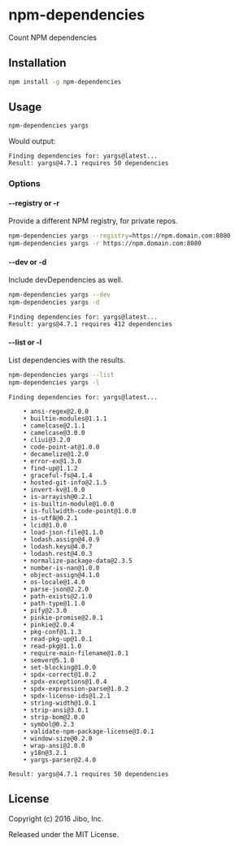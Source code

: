# npm-dependencies

Count NPM dependencies

## Installation

```bash
npm install -g npm-dependencies
```

## Usage

```bash
npm-dependencies yargs
```
Would output:

```
Finding dependencies for: yargs@latest...
Result: yargs@4.7.1 requires 50 dependencies
```

### Options

#### --registry or -r

Provide a different NPM registry, for private repos.

```bash
npm-dependencies yargs --registry=https://npm.domain.com:8080
npm-dependencies yargs -r https://npm.domain.com:8080
```

#### --dev or -d

Include devDependencies as well.

```bash
npm-dependencies yargs --dev
npm-dependencies yargs -d
```
```
Finding dependencies for: yargs@latest...
Result: yargs@4.7.1 requires 412 dependencies
```

#### --list or -l

List dependencies with the results.

```bash
npm-dependencies yargs --list
npm-dependencies yargs -l
```
```
Finding dependencies for: yargs@latest...

    • ansi-regex@2.0.0
    • builtin-modules@1.1.1
    • camelcase@2.1.1
    • camelcase@3.0.0
    • cliui@3.2.0
    • code-point-at@1.0.0
    • decamelize@1.2.0
    • error-ex@1.3.0
    • find-up@1.1.2
    • graceful-fs@4.1.4
    • hosted-git-info@2.1.5
    • invert-kv@1.0.0
    • is-arrayish@0.2.1
    • is-builtin-module@1.0.0
    • is-fullwidth-code-point@1.0.0
    • is-utf8@0.2.1
    • lcid@1.0.0
    • load-json-file@1.1.0
    • lodash.assign@4.0.9
    • lodash.keys@4.0.7
    • lodash.rest@4.0.3
    • normalize-package-data@2.3.5
    • number-is-nan@1.0.0
    • object-assign@4.1.0
    • os-locale@1.4.0
    • parse-json@2.2.0
    • path-exists@2.1.0
    • path-type@1.1.0
    • pify@2.3.0
    • pinkie-promise@2.0.1
    • pinkie@2.0.4
    • pkg-conf@1.1.3
    • read-pkg-up@1.0.1
    • read-pkg@1.1.0
    • require-main-filename@1.0.1
    • semver@5.1.0
    • set-blocking@1.0.0
    • spdx-correct@1.0.2
    • spdx-exceptions@1.0.4
    • spdx-expression-parse@1.0.2
    • spdx-license-ids@1.2.1
    • string-width@1.0.1
    • strip-ansi@3.0.1
    • strip-bom@2.0.0
    • symbol@0.2.3
    • validate-npm-package-license@3.0.1
    • window-size@0.2.0
    • wrap-ansi@2.0.0
    • y18n@3.2.1
    • yargs-parser@2.4.0

Result: yargs@4.7.1 requires 50 dependencies
```

## License

Copyright (c) 2016 Jibo, Inc.

Released under the MIT License.